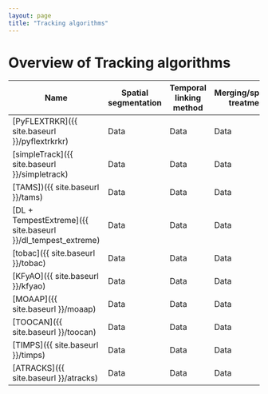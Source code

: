 ```yaml
---
layout: page
title: "Tracking algorithms"
---
```


# Overview of Tracking algorithms

| Name     | Spatial segmentation | Temporal linking method | Merging/splitting treatment | Programming language | Link | 
|----------|----------|----------|----------|----------|----------|
| [PyFLEXTRKR]({{ site.baseurl }}/pyflextrkrkr)    | Data     | Data     | Data     | Python     |  |
| [simpleTrack]({{ site.baseurl }}/simpletrack)    | Data     | Data     | Data     | Python     |  |
| [TAMS])({{ site.baseurl }}/tams)    | Data     | Data     | Data     | Python     |  |
| [DL + TempestExtreme]({{ site.baseurl }}/dl_tempest_extreme)    | Data     | Data     | Data     | Python, C++     |  |
| [tobac]({{ site.baseurl }}/tobac)    | Data     | Data     | Data     | Python     |  |  
| [KFyAO]({{ site.baseurl }}/kfyao)     | Data     | Data     | Data     | Matlab    |  |
| [MOAAP]({{ site.baseurl }}/moaap)    | Data     | Data     | Data     | Python     |  |
| [TOOCAN]({{ site.baseurl }}/toocan)    | Data     | Data     | Data     | C     |  |
| [TIMPS]({{ site.baseurl }}/timps)    | Data     | Data     | Data     | Python, C++     |  |
| [ATRACKS]({{ site.baseurl }}/atracks)  | Data     | Data     | Data     | Python     |  | 
